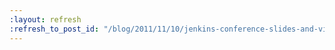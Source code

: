 ```yaml
---
:layout: refresh
:refresh_to_post_id: "/blog/2011/11/10/jenkins-conference-slides-and-videos-online"
---
```

